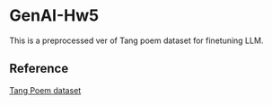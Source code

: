 # GenAI-Hw5
This is a preprocessed ver of Tang poem dataset for finetuning LLM.

## Reference
[Tang Poem dataset](https://github.com/chinese-poetry/chinese-poetry/tree/master/%E5%85%A8%E5%94%90%E8%AF%97?fbclid=IwAR2bM14S42T-VtrvMi3wywCqKfYJraBtMl7QVTo0qyPMjX9jj9Vj3JepFBA)
